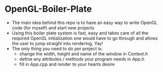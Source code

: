 # OpenGL-Boiler-Plate

* The main idea behind this repo is to have an easy way to write OpenGL code (for myself) and start new projects
* Using this boiler plate system is fast, easy and takes care of all the required OpenGL initialization one would have to go
  through and allows the user to jump straight into rendering, Yay!
* The only thing you need to do per project is:
    - change the width, height and name of the window in Context.h
    - define any attributes / methods your program needs in App.h
    - fill in App.cpp and render to your hearts desire
